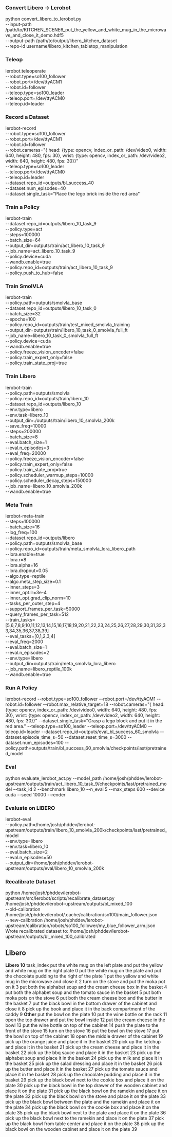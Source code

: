 
### Convert Libero -> Lerobot
python convert_libero_to_lerobot.py \
    --input-path /path/to/KITCHEN_SCENE6_put_the_yellow_and_white_mug_in_the_microwave_and_close_it_demo.hdf5 \
    --output-path /path/to/output/libero_kitchen_dataset \
    --repo-id username/libero_kitchen_tabletop_manipulation

### Teleop
lerobot.teleoperate \
    --robot.type=so100_follower \
    --robot.port=/dev/ttyACM1 \
    --robot.id=follower \
    --teleop.type=so100_leader \
    --teleop.port=/dev/ttyACM0 \
    --teleop.id=leader

### Record a Dataset

lerobot-record \
    --robot.type=so100_follower \
    --robot.port=/dev/ttyACM1 \
    --robot.id=follower \
    --robot.cameras="{ head: {type: opencv, index_or_path: /dev/video0, width: 640, height: 480, fps: 30}, wrist: {type: opencv, index_or_path: /dev/video2, width: 640, height: 480, fps: 30}}" \
    --teleop.type=so100_leader \
    --teleop.port=/dev/ttyACM0 \
    --teleop.id=leader \
    --dataset.repo_id=outputs/bl_success_40 \
    --dataset.num_episodes=40 \
    --dataset.single_task="Place the lego brick inside the red area"

### Train a Policy

lerobot-train \
  --dataset.repo_id=outputs/libero_10_task_9 \
  --policy.type=act \
  --steps=100000 \
  --batch_size=64 \
  --output_dir=outputs/train/act_libero_10_task_9 \
  --job_name=act_libero_10_task_9 \
  --policy.device=cuda \
  --wandb.enable=true \
  --policy.repo_id=outputs/train/act_libero_10_task_9 \
  --policy.push_to_hub=false


### Train SmolVLA
lerobot-train \
  --policy.path=outputs/smolvla_base \
  --dataset.repo_id=outputs/libero_10_task_0 \
  --batch_size=32 \
  --epochs=100 \
  --policy.repo_id=outputs/train/test_mixed_smolvla_training \
  --output_dir=outputs/train/libero_10_task_0_smolvla_full_ft \
  --job_name=libero_10_task_0_smolvla_full_ft \
  --policy.device=cuda \
  --wandb.enable=true \
  --policy.freeze_vision_encoder=false \
  --policy.train_expert_only=false \
  --policy.train_state_proj=true

### Train Libero

lerobot-train \
  --policy.path=outputs/smolvla \
  --policy.repo_id=outputs/train/libero_10 \
  --dataset.repo_id=outputs/libero_10 \
  --env.type=libero \
  --env.task=libero_10 \
  --output_dir=./outputs/train/libero_10_smolvla_200k \
  --save_freq=10000 \
  --steps=200000 \
  --batch_size=8 \
  --eval.batch_size=1 \
  --eval.n_episodes=3 \
  --eval_freq=20000 \
  --policy.freeze_vision_encoder=false \
  --policy.train_expert_only=false \
  --policy.train_state_proj=true \
  --policy.scheduler_warmup_steps=10000 \
  --policy.scheduler_decay_steps=150000 \
  --job_name=libero_10_smolvla_200k \
  --wandb.enable=true


### Meta Train

lerobot-meta-train \
  --steps=100000 \
  --batch_size=16 \
  --log_freq=100 \
  --dataset.repo_id=outputs/libero \
  --policy.path=outputs/smolvla_base \
  --policy.repo_id=outputs/train/meta_smolvla_lora_libero_path \
  --lora.enable=true \
  --lora.r=8 \
  --lora.alpha=16 \
  --lora.dropout=0.05 \
  --algo.type=reptile \
  --algo.meta_step_size=0.1 \
  --inner_steps=3 \
  --inner_opt.lr=3e-4 \
  --inner_opt.grad_clip_norm=10 \
  --tasks_per_outer_step=4 \
  --support_frames_per_task=50000 \
  --query_frames_per_task=512 \
  --train_tasks=[5,6,7,8,9,10,11,12,13,14,15,16,17,18,19,20,21,22,23,24,25,26,27,28,29,30,31,32,33,34,35,36,37,38,39] \
  --eval_tasks=[0,1,2,3,4] \
  --eval_freq=2000 \
  --eval.batch_size=1 \
  --eval.n_episodes=2 \
  --env.type=libero \
  --output_dir=outputs/train/meta_smolvla_lora_libero \
  --job_name=libero_reptile_100k \
  --wandb.enable=true


### Run A Policy
lerobot-record   --robot.type=so100_follower   --robot.port=/dev/ttyACM1   --robot.id=follower   --robot.max_relative_target=18   --robot.cameras="{ head: {type: opencv, index_or_path: /dev/video0, width: 640, height: 480, fps: 30}, wrist: {type: opencv, index_or_path: /dev/video2, width: 640, height: 480, fps: 30}}"    --dataset.single_task="Grasp a lego block and put it in the red area."  --teleop.type=so100_leader  --teleop.port=/dev/ttyACM0  --teleop.id=leader --dataset.repo_id=outputs/eval_bl_success_60_smolvla   --dataset.episode_time_s=50 --dataset.reset_time_s=3000  --dataset.num_episodes=100   --policy.path=outputs/train/bl_success_60_smolvla/checkpoints/last/pretrained_model

### Eval

python evaluate_lerobot_act.py   --model_path /home/josh/phddev/lerobot-upstream/outputs/train/act_libero_10_task_9/checkpoints/last/pretrained_model   --task_id 2   --benchmark libero_10   --n_eval 5   --max_steps 600   --device cuda   --seed 10000   --render

### Evaluate on LIBERO
lerobot-eval \
  --policy.path=/home/josh/phddev/lerobot-upstream/outputs/train/libero_10_smolvla_200k/checkpoints/last/pretrained_model \
  --env.type=libero \
  --env.task=libero_10 \
  --eval.batch_size=2 \
  --eval.n_episodes=50 \
  --output_dir=/home/josh/phddev/lerobot-upstream/outputs/eval/libero_10_smolvla_200k

### Recalibrate Dataset

python /home/josh/phddev/lerobot-upstream/src/lerobot/scripts/recalibrate_dataset.py \
  /home/josh/phddev/lerobot-upstream/outputs/bl_mixed_100 \
  --old-calibration /home/josh/phddev/lerobot/.cache/calibration/so100/main_follower.json \
  --new-calibration /home/josh/phddev/lerobot-upstream/calibration/robots/so100_follower/my_blue_follower_arm.json
Wrote recalibrated dataset to: /home/josh/phddev/lerobot-upstream/outputs/bl_mixed_100_calibrated



## Libero

**Libero 10**
                                                                                          task_index
put the white mug on the left plate and put the yellow and white mug on the right plate            0
put the white mug on the plate and put the chocolate pudding to the right of the plate             1
put the yellow and white mug in the microwave and close it                                         2
turn on the stove and put the moka pot on it                                                       3
put both the alphabet soup and the cream cheese box in the basket                                  4
put both the alphabet soup and the tomato sauce in the basket                                      5
put both moka pots on the stove                                                                    6
put both the cream cheese box and the butter in the basket                                         7
put the black bowl in the bottom drawer of the cabinet and close it                                8
pick up the book and place it in the back compartment of the caddy                                 9
**Other**
put the bowl on the plate                                                                         10
put the wine bottle on the rack                                                                   11
open the top drawer and put the bowl inside                                                       12
put the cream cheese in the bowl                                                                  13
put the wine bottle on top of the cabinet                                                         14
push the plate to the front of the stove                                                          15
turn on the stove                                                                                 16
put the bowl on the stove                                                                         17
put the bowl on top of the cabinet                                                                18
open the middle drawer of the cabinet                                                             19
pick up the orange juice and place it in the basket                                               20
pick up the ketchup and place it in the basket                                                    21
pick up the cream cheese and place it in the basket                                               22
pick up the bbq sauce and place it in the basket                                                  23
pick up the alphabet soup and place it in the basket                                              24
pick up the milk and place it in the basket                                                       25
pick up the salad dressing and place it in the basket                                             26
pick up the butter and place it in the basket                                                     27
pick up the tomato sauce and place it in the basket                                               28
pick up the chocolate pudding and place it in the basket                                          29
pick up the black bowl next to the cookie box and place it on the plate                           30
pick up the black bowl in the top drawer of the wooden cabinet and place it on the plate          31
pick up the black bowl on the ramekin and place it on the plate                                   32
pick up the black bowl on the stove and place it on the plate                                     33
pick up the black bowl between the plate and the ramekin and place it on the plate                34
pick up the black bowl on the cookie box and place it on the plate                                35
pick up the black bowl next to the plate and place it on the plate                                36
pick up the black bowl next to the ramekin and place it on the plate                              37
pick up the black bowl from table center and place it on the plate                                38
pick up the black bowl on the wooden cabinet and place it on the plate                            39


